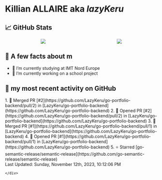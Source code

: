 <body>
    <div class="header">
        <h1><b>Killian ALLAIRE</b> aka <i>lazyKeru</i></h1>
    </div>
    <div class="body">
        <div>
            <h2>📈 GitHub Stats</h2>
            <div style="display: flex; align-items: flex-start; justify-content:space-around;">
                <img src="https://github-readme-stats.vercel.app/api?username=LazyKeru&theme=graywhite&show_icons=true" />
                <img src="https://github-readme-stats.vercel.app/api/top-langs/?username=LazyKeru" />
            </div>
        </div>
        <div>
            <h2>📣 A few facts about m</h2>
            <ul>
                <li>🌱 I’m currently studying at IMT Nord Europe</li>
                <li>🔭 I’m currently working on a school project</li>
            </ul>
        </div>
        <div>
            <h2>🌱 my most recent activity on GitHub</h2>
            <div>
                <!--RECENT_ACTIVITY:start-->
1. 🎉 Merged PR [#2](https://github.com/LazyKeru/go-portfolio-backend/pull/2) in [LazyKeru/go-portfolio-backend](https://github.com/LazyKeru/go-portfolio-backend)
2. 💪 Opened PR [#2](https://github.com/LazyKeru/go-portfolio-backend/pull/2) in [LazyKeru/go-portfolio-backend](https://github.com/LazyKeru/go-portfolio-backend)
3. 🎉 Merged PR [#1](https://github.com/LazyKeru/go-portfolio-backend/pull/1) in [LazyKeru/go-portfolio-backend](https://github.com/LazyKeru/go-portfolio-backend)
4. 💪 Opened PR [#1](https://github.com/LazyKeru/go-portfolio-backend/pull/1) in [LazyKeru/go-portfolio-backend](https://github.com/LazyKeru/go-portfolio-backend)
5. ⭐ Starred [go-semantic-release/semantic-release](https://github.com/go-semantic-release/semantic-release)
                <!--RECENT_ACTIVITY:end-->
            </div>
            <div>
                <!--RECENT_ACTIVITY:last_update-->
Last Updated: Sunday, November 12th, 2023, 10:12:06 PM
                <!--RECENT_ACTIVITY:last_update_end-->
            </div>
        </div>
    </div>
    <div class="footer">

    </div>
</body>

<!--
**LazyKeru/LazyKeru** is a ✨ _special_ ✨ repository because its `README.md` (this file) appears on your GitHub profile.

Here are some ideas to get you started:

- 🔭 I’m currently working on ...
- 🌱 I’m currently learning ...
- 👯 I’m looking to collaborate on ...
- 🤔 I’m looking for help with ...
- 💬 Ask me about ...
- 📫 How to reach me: ...
- 😄 Pronouns: ...
- ⚡ Fun fact: ...
-->